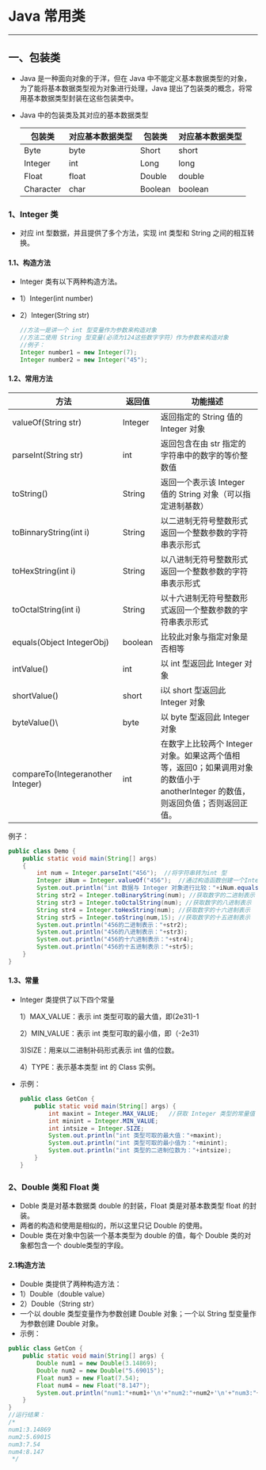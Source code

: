 # Java 常用类

------

## 一、包装类

- Java 是一种面向对象的于洋，但在 Java 中不能定义基本数据类型的对象，为了能将基本数据类型视为对象进行处理，Java 提出了包装类的概念，将常用基本数据类型封装在这些包装类中。

- Java 中的包装类及其对应的基本数据类型

  | 包装类    | 对应基本数据类型 | 包装类  | 对应基本数据类型 |
  | --------- | ---------------- | ------- | ---------------- |
  | Byte      | byte             | Short   | short            |
  | Integer   | int              | Long    | long             |
  | Float     | float            | Double  | double           |
  | Character | char             | Boolean | boolean          |

### 1、Integer 类

- 对应 int 型数据，并且提供了多个方法，实现 int 类型和 String 之间的相互转换。

#### 1.1、构造方法

- Integer 类有以下两种构造方法。

- 1）Integer(int number)

- 2）Integer(String str)

  ```java
  //方法一是讲一个 int 型变量作为参数来构造对象
  //方法二使用 String 型变量(必须为124这些数字字符）作为参数来构造对象
  //例子：
  Integer number1 = new Integer(7);
  Integer number2 = new Integer("45");
  ```

#### 1.2、常用方法

| 方法                              | 返回值  | 功能描述                                                     |
| --------------------------------- | ------- | ------------------------------------------------------------ |
| valueOf(String str)               | Integer | 返回指定的 String 值的 Integer 对象                          |
| parseInt(String str)              | int     | 返回包含在由 str 指定的字符串中的数字的等价整数值            |
| toString()                        | String  | 返回一个表示该 Integer 值的 String 对象（可以指定进制基数）  |
| toBinnaryString(int i)            | String  | 以二进制无符号整数形式返回一个整数参数的字符串表示形式       |
| toHexString(int i)                | String  | 以八进制无符号整数形式返回一个整数参数的字符串表示形式       |
| toOctalString(int i)              | String  | 以十六进制无符号整数形式返回一个整数参数的字符串表示形式     |
| equals(Object IntegerObj)         | boolean | 比较此对象与指定对象是否相等                                 |
| intValue()                        | int     | 以 int 型返回此 Integer 对象                                 |
| shortValue()                      | short   | i以 short 型返回此 Integer 对象                              |
| byteValue()\                      | byte    | 以 byte 型返回此 Integer 对象                                |
| compareTo(Integeranother Integer) | int     | 在数字上比较两个 Integer 对象。如果这两个值相等，返回0；如果调用对象的数值小于 anotherInteger 的数值，则返回负值；否则返回正值。 |

例子：

```java
public class Demo {
    public static void main(String[] args)
    {
        int num = Integer.parseInt("456");  //将字符串转为int 型
        Integer iNum = Integer.valueOf("456");  //通过构造函数创建一个Integer 对象
        System.out.println("int 数据与 Integer 对象进行比较："+iNum.equals(num));
        String str2 = Integer.toBinaryString(num); //获取数字的二进制表示
        String str3 = Integer.toOctalString(num); //获取数字的八进制表示
        String str4 = Integer.toHexString(num); //获取数字的十六进制表示
        String str5 = Integer.toString(num,15); //获取数字的十五进制表示
        System.out.println("456的二进制表示："+str2);
        System.out.println("456的八进制表示："+str3);
        System.out.println("456的十六进制表示："+str4);
        System.out.println("456的十五进制表示："+str5);
    }
}
```

#### 1.3、常量

- Integer 类提供了以下四个常量

  1）MAX_VALUE：表示 int 类型可取的最大值，即(2e31)-1

  2）MIN_VALUE：表示 int 类型可取的最小值，即（-2e31)

  3)SIZE：用来以二进制补码形式表示 int 值的位数。

  4）TYPE：表示基本类型 int 的 Class 实例。 

- 示例：

  ```java
  public class GetCon {
      public static void main(String[] args) {
          int maxint = Integer.MAX_VALUE;   //获取 Integer 类型的常量值
          int minint = Integer.MIN_VALUE;
          int intsize = Integer.SIZE;
          System.out.println("int 类型可取的最大值："+maxint);
          System.out.println("int 类型可取的最小值为："+minint);
          System.out.println("int 类型的二进制位数为："+intsize);
      }
  }
  ```

### 2、Double 类和 Float 类
- Doble 类是对基本数据类 double 的封装，Float 类是对基本数类型 float 的封装。
- 两者的构造和使用是相似的，所以这里只记 Double 的使用。
- Double 类在对象中包装一个基本类型为 double 的值，每个 Double 类的对象都包含一个 double类型的字段。
#### 2.1构造方法
- Double 类提供了两种构造方法：
- 1）Double（double value）
- 2）Double（String str）
- 一个以 double 类型变量作为参数创建 Double 对象；一个以 String 型变量作为参数创建 Double 对象。
- 示例：
```java
public class GetCon {
    public static void main(String[] args) {
        Double num1 = new Double(3.14869);
        Double num2 = new Double("5.69015");
        Float num3 = new Float(7.54);
        Float num4 = new Float("8.147");
        System.out.println("num1:"+num1+'\n'+"num2:"+num2+'\n'+"num3:"+num3+'\n'+"num4:"+num4);
    }
}
//运行结果：
/*
num1:3.14869
num2:5.69015
num3:7.54
num4:8.147
 */
```
